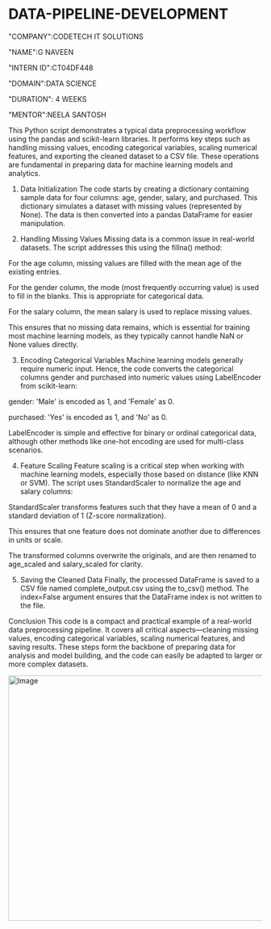 # DATA-PIPELINE-DEVELOPMENT

"COMPANY":CODETECH IT SOLUTIONS

"NAME":G NAVEEN

"INTERN ID":CT04DF448

"DOMAIN":DATA SCIENCE

"DURATION": 4 WEEKS

"MENTOR":NEELA SANTOSH


This Python script demonstrates a typical data preprocessing workflow using the pandas and scikit-learn libraries. It performs key steps such as handling missing values, encoding categorical variables, scaling numerical features, and exporting the cleaned dataset to a CSV file. These operations are fundamental in preparing data for machine learning models and analytics.

1. Data Initialization
The code starts by creating a dictionary containing sample data for four columns: age, gender, salary, and purchased. This dictionary simulates a dataset with missing values (represented by None). The data is then converted into a pandas DataFrame for easier manipulation.

2. Handling Missing Values
Missing data is a common issue in real-world datasets. The script addresses this using the fillna() method:

For the age column, missing values are filled with the mean age of the existing entries.

For the gender column, the mode (most frequently occurring value) is used to fill in the blanks. This is appropriate for categorical data.

For the salary column, the mean salary is used to replace missing values.

This ensures that no missing data remains, which is essential for training most machine learning models, as they typically cannot handle NaN or None values directly.

3. Encoding Categorical Variables
Machine learning models generally require numeric input. Hence, the code converts the categorical columns gender and purchased into numeric values using LabelEncoder from scikit-learn:

gender: 'Male' is encoded as 1, and 'Female' as 0.

purchased: 'Yes' is encoded as 1, and 'No' as 0.

LabelEncoder is simple and effective for binary or ordinal categorical data, although other methods like one-hot encoding are used for multi-class scenarios.

4. Feature Scaling
Feature scaling is a critical step when working with machine learning models, especially those based on distance (like KNN or SVM). The script uses StandardScaler to normalize the age and salary columns:

StandardScaler transforms features such that they have a mean of 0 and a standard deviation of 1 (Z-score normalization).

This ensures that one feature does not dominate another due to differences in units or scale.

The transformed columns overwrite the originals, and are then renamed to age_scaled and salary_scaled for clarity.

5. Saving the Cleaned Data
Finally, the processed DataFrame is saved to a CSV file named complete_output.csv using the to_csv() method. The index=False argument ensures that the DataFrame index is not written to the file.

Conclusion
This code is a compact and practical example of a real-world data preprocessing pipeline. It covers all critical aspects—cleaning missing values, encoding categorical variables, scaling numerical features, and saving results. These steps form the backbone of preparing data for analysis and model building, and the code can easily be adapted to larger or more complex datasets.


<img width="1410" height="486" alt="Image" src="https://github.com/user-attachments/assets/a1753138-41af-472e-9892-fe66bc21fc9b" />
